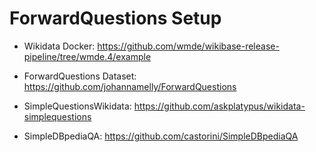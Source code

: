 # ForwardQuestions Setup

- Wikidata Docker: https://github.com/wmde/wikibase-release-pipeline/tree/wmde.4/example

- ForwardQuestions Dataset: https://github.com/johannamelly/ForwardQuestions

- SimpleQuestionsWikidata: https://github.com/askplatypus/wikidata-simplequestions

- SimpleDBpediaQA: https://github.com/castorini/SimpleDBpediaQA
